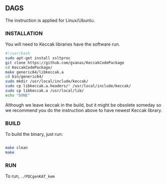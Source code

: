 ## DAGS 

The instruction is applied for Linux/Ubuntu. 

### INSTALLATION 

You will need to Keccak libraries have the software run. 

```bash
#!/usr/bash
sudo apt-get install xsltproc
git clone https://github.com/gvanas/KeccakCodePackage
cd KeccakCodePackage/ 
make generic64/libkeccak.a
cd bin/generic64/
sudo mkdir /usr/local/include/keccak/
sudo cp libkeccak.a.headers/* /usr/local/include/keccak/
sudo cp libkeccak.a /usr/local/lib/
echo "DONE"
``` 

Although we leave keccak in the build, but it might be obsolete someday so we recommend you do the instruction above to have newest Keccak library. 


### BUILD

To build the binary, just run:

```bash

make clean 
make 

```


### RUN 

To run, `./PQCgenKAT_kem` 

